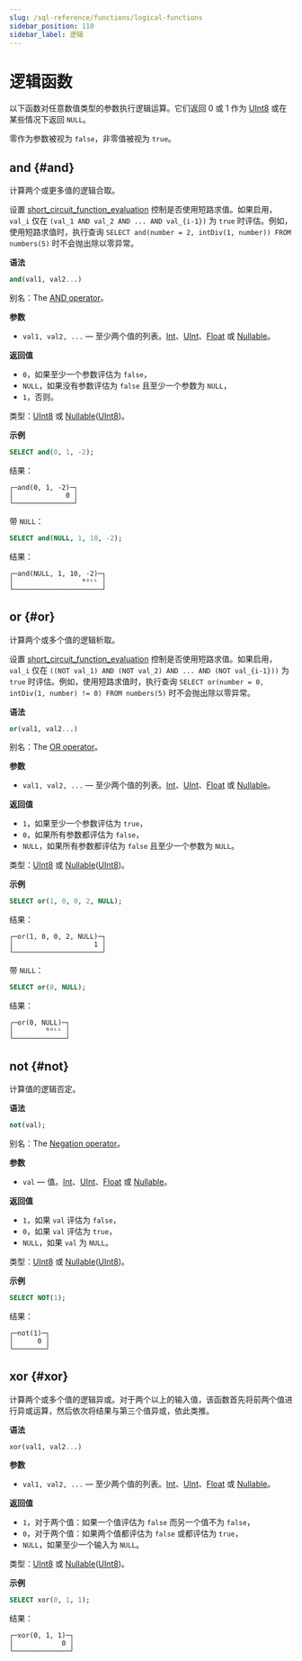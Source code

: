 ```yaml
---
slug: /sql-reference/functions/logical-functions
sidebar_position: 110
sidebar_label: 逻辑
---
```



# 逻辑函数

以下函数对任意数值类型的参数执行逻辑运算。它们返回 0 或 1 作为 [UInt8](../data-types/int-uint.md) 或在某些情况下返回 `NULL`。

零作为参数被视为 `false`，非零值被视为 `true`。

## and {#and}

计算两个或更多值的逻辑合取。

设置 [short_circuit_function_evaluation](/operations/settings/settings#short_circuit_function_evaluation) 控制是否使用短路求值。如果启用，`val_i` 仅在 `(val_1 AND val_2 AND ... AND val_{i-1})` 为 `true` 时评估。例如，使用短路求值时，执行查询 `SELECT and(number = 2, intDiv(1, number)) FROM numbers(5)` 时不会抛出除以零异常。

**语法**

``` sql
and(val1, val2...)
```

别名：The [AND operator](../../sql-reference/operators/index.md#logical-and-operator)。

**参数**

- `val1, val2, ...` — 至少两个值的列表。[Int](../data-types/int-uint.md)、[UInt](../data-types/int-uint.md)、[Float](../data-types/float.md) 或 [Nullable](../data-types/nullable.md)。

**返回值**

- `0`，如果至少一个参数评估为 `false`，
- `NULL`，如果没有参数评估为 `false` 且至少一个参数为 `NULL`，
- `1`，否则。

类型：[UInt8](../../sql-reference/data-types/int-uint.md) 或 [Nullable](../../sql-reference/data-types/nullable.md)([UInt8](../../sql-reference/data-types/int-uint.md))。

**示例**

``` sql
SELECT and(0, 1, -2);
```

结果：

``` text
┌─and(0, 1, -2)─┐
│             0 │
└───────────────┘
```

带 `NULL`：

``` sql
SELECT and(NULL, 1, 10, -2);
```

结果：

``` text
┌─and(NULL, 1, 10, -2)─┐
│                 ᴺᵁᴸᴸ │
└──────────────────────┘
```

## or {#or}

计算两个或多个值的逻辑析取。

设置 [short_circuit_function_evaluation](/operations/settings/settings#short_circuit_function_evaluation) 控制是否使用短路求值。如果启用，`val_i` 仅在 `((NOT val_1) AND (NOT val_2) AND ... AND (NOT val_{i-1}))` 为 `true` 时评估。例如，使用短路求值时，执行查询 `SELECT or(number = 0, intDiv(1, number) != 0) FROM numbers(5)` 时不会抛出除以零异常。

**语法**

``` sql
or(val1, val2...)
```

别名：The [OR operator](../../sql-reference/operators/index.md#logical-or-operator)。

**参数**

- `val1, val2, ...` — 至少两个值的列表。[Int](../data-types/int-uint.md)、[UInt](../data-types/int-uint.md)、[Float](../data-types/float.md) 或 [Nullable](../data-types/nullable.md)。

**返回值**

- `1`，如果至少一个参数评估为 `true`，
- `0`，如果所有参数都评估为 `false`，
- `NULL`，如果所有参数都评估为 `false` 且至少一个参数为 `NULL`。

类型：[UInt8](../../sql-reference/data-types/int-uint.md) 或 [Nullable](../../sql-reference/data-types/nullable.md)([UInt8](../../sql-reference/data-types/int-uint.md))。

**示例**

``` sql
SELECT or(1, 0, 0, 2, NULL);
```

结果：

``` text
┌─or(1, 0, 0, 2, NULL)─┐
│                    1 │
└──────────────────────┘
```

带 `NULL`：

``` sql
SELECT or(0, NULL);
```

结果：

``` text
┌─or(0, NULL)─┐
│        ᴺᵁᴸᴸ │
└─────────────┘
```

## not {#not}

计算值的逻辑否定。

**语法**

``` sql
not(val);
```

别名：The [Negation operator](../../sql-reference/operators/index.md#logical-negation-operator)。

**参数**

- `val` — 值。[Int](../data-types/int-uint.md)、[UInt](../data-types/int-uint.md)、[Float](../data-types/float.md) 或 [Nullable](../data-types/nullable.md)。

**返回值**

- `1`，如果 `val` 评估为 `false`，
- `0`，如果 `val` 评估为 `true`，
- `NULL`，如果 `val` 为 `NULL`。

类型：[UInt8](../../sql-reference/data-types/int-uint.md) 或 [Nullable](../../sql-reference/data-types/nullable.md)([UInt8](../../sql-reference/data-types/int-uint.md))。

**示例**

``` sql
SELECT NOT(1);
```

结果：

``` text
┌─not(1)─┐
│      0 │
└────────┘
```

## xor {#xor}

计算两个或多个值的逻辑异或。对于两个以上的输入值，该函数首先将前两个值进行异或运算，然后依次将结果与第三个值异或，依此类推。

**语法**

``` sql
xor(val1, val2...)
```

**参数**

- `val1, val2, ...` — 至少两个值的列表。[Int](../data-types/int-uint.md)、[UInt](../data-types/int-uint.md)、[Float](../data-types/float.md) 或 [Nullable](../data-types/nullable.md)。

**返回值**

- `1`，对于两个值：如果一个值评估为 `false` 而另一个值不为 `false`，
- `0`，对于两个值：如果两个值都评估为 `false` 或都评估为 `true`，
- `NULL`，如果至少一个输入为 `NULL`。

类型：[UInt8](../../sql-reference/data-types/int-uint.md) 或 [Nullable](../../sql-reference/data-types/nullable.md)([UInt8](../../sql-reference/data-types/int-uint.md))。

**示例**

``` sql
SELECT xor(0, 1, 1);
```

结果：

``` text
┌─xor(0, 1, 1)─┐
│            0 │
└──────────────┘
```
